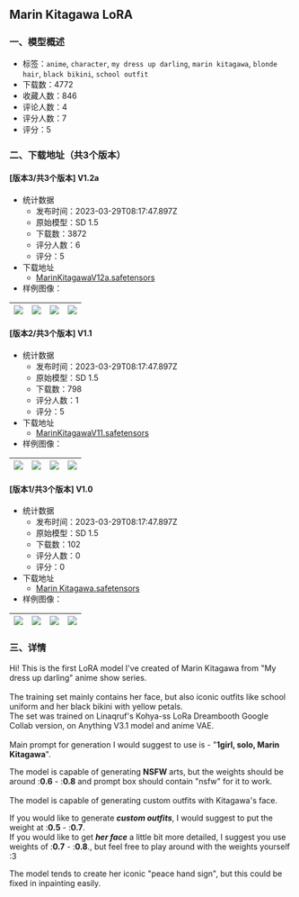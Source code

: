 ## Marin Kitagawa LoRA
### 一、模型概述

- 标签：`anime`, `character`, `my dress up darling`, `marin kitagawa`, `blonde hair`, `black bikini`, `school outfit`
- 下载数：4772
- 收藏人数：846
- 评论人数：4
- 评分人数：7
- 评分：5

### 二、下载地址（共3个版本）

#### [版本3/共3个版本] V1.2a

- 统计数据
  - 发布时间：2023-03-29T08:17:47.897Z
  - 原始模型：SD 1.5
  - 下载数：3872
  - 评分人数：6
  - 评分：5
- 下载地址
  - [MarinKitagawaV12a.safetensors](https://civitai.com/api/download/models/31148)
- 样例图像：

| <img src="https://image.civitai.com/xG1nkqKTMzGDvpLrqFT7WA/196a1cd8-919e-4e22-8c9d-dd6590008d00/width=450/354309.jpeg" /> | <img src="https://image.civitai.com/xG1nkqKTMzGDvpLrqFT7WA/7d57e340-8d1d-47ee-e321-bf7f7db08400/width=450/354308.jpeg" /> | <img src="https://image.civitai.com/xG1nkqKTMzGDvpLrqFT7WA/16161837-6d55-44cc-4694-11a4d93ac000/width=450/354307.jpeg" /> | <img src="https://image.civitai.com/xG1nkqKTMzGDvpLrqFT7WA/b99a0cb7-7ef2-4699-1517-701605e28800/width=450/354306.jpeg" /> |
| ---- | ---- | ---- | ---- |

#### [版本2/共3个版本] V1.1

- 统计数据
  - 发布时间：2023-03-29T08:17:47.897Z
  - 原始模型：SD 1.5
  - 下载数：798
  - 评分人数：1
  - 评分：5
- 下载地址
  - [MarinKitagawaV11.safetensors](https://civitai.com/api/download/models/30342)
- 样例图像：

| <img src="https://image.civitai.com/xG1nkqKTMzGDvpLrqFT7WA/c9bdd103-654d-49eb-190d-dbac38a86300/width=450/344558.jpeg" /> | <img src="https://image.civitai.com/xG1nkqKTMzGDvpLrqFT7WA/b110eda7-4db7-4807-2eb6-914f4aa48d00/width=450/344548.jpeg" /> | <img src="https://image.civitai.com/xG1nkqKTMzGDvpLrqFT7WA/10315705-7839-448c-e6d0-c977f61b6200/width=450/344547.jpeg" /> | <img src="https://image.civitai.com/xG1nkqKTMzGDvpLrqFT7WA/1ac95446-7ab8-4a9d-4124-d81a4d325700/width=450/344546.jpeg" /> |
| ---- | ---- | ---- | ---- |

#### [版本1/共3个版本] V1.0

- 统计数据
  - 发布时间：2023-03-29T08:17:47.897Z
  - 原始模型：SD 1.5
  - 下载数：102
  - 评分人数：0
  - 评分：0
- 下载地址
  - [Marin Kitagawa.safetensors](https://civitai.com/api/download/models/29649)
- 样例图像：

| <img src="https://image.civitai.com/xG1nkqKTMzGDvpLrqFT7WA/d21cfed9-2336-4156-d1cf-aafb886b3700/width=450/335405.jpeg" /> | <img src="https://image.civitai.com/xG1nkqKTMzGDvpLrqFT7WA/c8e3bfd7-f0a6-498d-92c7-29e5f73cf900/width=450/335409.jpeg" /> | <img src="https://image.civitai.com/xG1nkqKTMzGDvpLrqFT7WA/b22482ab-2907-4081-e521-c89cdca25c00/width=450/335408.jpeg" /> | <img src="https://image.civitai.com/xG1nkqKTMzGDvpLrqFT7WA/58f1ecfd-419b-4d73-d87d-a37adbc3c700/width=450/335407.jpeg" /> |
| ---- | ---- | ---- | ---- |


### 三、详情
<p>Hi! This is the first LoRA model I've created of Marin Kitagawa from "My dress up darling" anime show series. <br /><br />The training set mainly contains her face, but also iconic outfits like school uniform and her black bikini with yellow petals. <br />The set was trained on Linaqruf's Kohya-ss LoRa Dreambooth Google Collab version, on Anything V3.1 model and anime VAE. <br /><br />Main prompt for generation I would suggest to use is - "<strong>1girl, solo, Marin Kitagawa</strong>". </p><p>The model is capable of generating <strong>NSFW</strong> arts, but the weights should be around :<strong>0.6</strong> - :<strong>0.8</strong> and prompt box should contain "nsfw" for it to work. <br /><br />The model is capable of generating custom outfits with Kitagawa's face. </p><p>If you would like to generate <strong><em>custom outfits</em></strong>, I would suggest to put the weight at :<strong>0.5</strong> - :<strong>0.7</strong>. <br />If you would like to get <strong><em>her face</em></strong> a little bit more detailed, I suggest you use weights of :<strong>0.7</strong> - :<strong>0.8</strong>., but feel free to play around with the weights yourself :3</p><p></p><p>The model tends to create her iconic "peace hand sign", but this could be fixed in inpainting easily. </p>